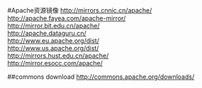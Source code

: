 #Apache资源镜像
<http://mirrors.cnnic.cn/apache/>  
<http://apache.fayea.com/apache-mirror/>  
<http://mirror.bit.edu.cn/apache/>  
<http://apache.dataguru.cn/>  
<http://www.eu.apache.org/dist/>  
<http://www.us.apache.org/dist/>  
<http://mirrors.hust.edu.cn/apache/>  
<http://mirror.esocc.com/apache/>

##commons download
<http://commons.apache.org/downloads/>